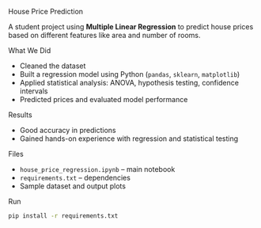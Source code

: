 House Price Prediction

A student project using **Multiple Linear Regression** to predict house prices based on different features like area and number of rooms.


  What We Did
- Cleaned the dataset
- Built a regression model using Python (`pandas`, `sklearn`, `matplotlib`)
- Applied statistical analysis: ANOVA, hypothesis testing, confidence intervals
- Predicted prices and evaluated model performance

 Results
- Good accuracy in predictions  
- Gained hands-on experience with regression and statistical testing

 Files
- `house_price_regression.ipynb` – main notebook  
- `requirements.txt` – dependencies  
- Sample dataset and output plots

Run
```bash
pip install -r requirements.txt
